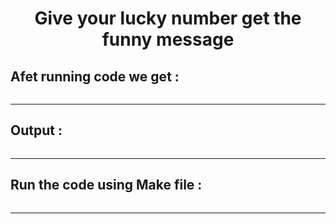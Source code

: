 <div align="center">

<h1>Give your lucky number get the funny message</h1>


<h2 align="left">Afet running code we get : </h2>

<img src="" > 

<hr>
<h2 align="left">Output  : </h2>

<img src="" > 
 <hr>
 <h2 align="left">Run the code using Make file  : </h2>

<img src="" > 
 <hr>
</div>